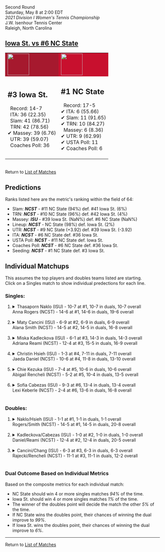 Second Round  
Saturday, May 8 at 2:00 EDT  
_2021 Division I Women's Tennis Championship_  
J.W. Isenhour Tennis Center  
Raleigh, North Carolina  
## [Iowa St. vs #6 NC State](https://www.ncaa.com/game/5833690)  

<table><tr style="background-color: #d9d9d9 !important"><td style="background-color: #A6192E !important"><img src="https://www.ncaa.com/sites/default/files/images/logos/schools/i/iowa-st.70.png" width="70" height="70" /></td><td style="background-color: #C8102E !important"><img src="https://www.ncaa.com/sites/default/files/images/logos/schools/n/north-carolina-st.70.png" width="70" height="70" /></td></tr><tr>
<td>  

<h2>#3 Iowa St.</h2>  
&nbsp; Record: 14-7<br>  
&nbsp; ITA: 36 (22.35)<br>  
&nbsp; Slam: 41 (86.71)<br>  
&nbsp; TRN: 42 (78.56)<br>  
&#10004; Massey: 39 (6.76)<br>  
&nbsp; UTR: 39 (59.07)<br>  
&nbsp; Coaches Poll: 36<br>  
<br>  

</td>
<td>  

<h2>#1 NC State</h2>  
&nbsp; Record: 17-5<br>  
&#10004; ITA: 6 (55.66)<br>  
&#10004; Slam: 11 (91.65)<br>  
&#10004; TRN: 10 (84.27)<br>  
&nbsp; Massey: 6 (8.36)<br>  
&#10004; UTR: 9 (62.99)<br>  
&#10004; USTA Poll: 11<br>  
&#10004; Coaches Poll: 6<br>  
<br>  

</td>
</tr></table>  


<br>Return to [List of Matches](../index.md)  

## Predictions  

Ranks listed here are the metric's ranking within the field of 64:  
- Slam: ***NCST*** - #11 NC State (94%) def. #41 Iowa St. (6%)  
- TRN: ***NCST*** - #10 NC State (96%) def. #42 Iowa St. (4%)  
- Massey: ***ISU*** - #39 Iowa St. (NaN%) def. #6 NC State (NaN%)  
- Lineup: ***NCST*** - NC State (98%) def. Iowa St. (2%)  
- UTR: ***NCST*** - #9 NC State (+3.92) def. #39 Iowa St. (-3.92)  
- ITA: ***NCST*** - #6 NC State def. #36 Iowa St.  
- USTA Poll: ***NCST*** - #11 NC State def. Iowa St.  
- Coaches Poll: ***NCST*** - #6 NC State def. #36 Iowa St.  
- Seeding: ***NCST*** - #1 NC State def. #3 Iowa St.  

## Individual Matchups  
This assumes the top players and doubles teams listed are starting.  
Click on a Singles match to show individual predections for each line.  

### Singles:  

<ol>
<li><details>
<summary markdown="span">Thasaporn Naklo (ISU) - 10-7 at #1, 10-7 in duals, 10-7 overall<br>Anna Rogers (NCST) - 14-6 at #1, 14-6 in duals, 19-6 overall</summary>
<h4>Predictions</h4><ul>
<li>Composite: <b><i>NCST</i></b> - Rogers (94%) def. Naklo (6%)</li>  
<li>Slam: <b><i>NCST</i></b> - Rogers (94%) def. Naklo (6%)</li>  
<li>TRN: <b><i>NCST</i></b> - Rogers (97%) def. Naklo (3%)</li>  
<li>Massey: <b><i>ISU</i></b> - Naklo (NaN%) def. Rogers (NaN%)</li>  
<li>UTR: <b><i>NCST</i></b> - Rogers (90%) def. Naklo (10%)</li>  
<li>ITA: <b><i>NCST</i></b> - Rogers (48.19) def. Naklo (2.77)</li>  
</ul>
</details>&nbsp;</li>
<li><details>
<summary markdown="span">Maty Cancini (ISU) - 6-9 at #2, 6-9 in duals, 6-9 overall<br>Alana Smith (NCST) - 14-5 at #2, 14-5 in duals, 16-8 overall</summary>
<h4>Predictions</h4><ul>
<li>Composite: <b><i>NCST</i></b> - Smith (90%) def. Cancini (10%)</li>  
<li>Slam: <b><i>NCST</i></b> - Smith (90%) def. Cancini (10%)</li>  
<li>TRN: <b><i>NCST</i></b> - Smith (92%) def. Cancini (8%)</li>  
<li>Massey: <b><i>ISU</i></b> - Cancini (NaN%) def. Smith (NaN%)</li>  
<li>UTR: <b><i>NCST</i></b> - Smith (89%) def. Cancini (11%)</li>  
<li>ITA: <b><i>NCST</i></b> - Smith (22.32) def. Cancini (1.95)</li>  
</ul>
</details>&nbsp;</li>
<li><details>
<summary markdown="span">Miska Kadleckova (ISU) - 6-1 at #3, 14-3 in duals, 14-3 overall<br>Adriana Reami (NCST) - 12-4 at #3, 15-5 in duals, 16-9 overall</summary>
<h4>Predictions</h4><ul>
<li>Composite: <b><i>NCST</i></b> - Reami (72%) def. Kadleckova (28%)</li>  
<li>Slam: <b><i>NCST</i></b> - Reami (75%) def. Kadleckova (25%)</li>  
<li>TRN: <b><i>NCST</i></b> - Reami (68%) def. Kadleckova (32%)</li>  
<li>Massey: <b><i>ISU</i></b> - Kadleckova (NaN%) def. Reami (NaN%)</li>  
<li>UTR: <b><i>NCST</i></b> - Reami (72%) def. Kadleckova (28%)</li>  
<li>ITA: <b><i>NCST</i></b> - Reami (4.00) def. Kadleckova (2.94)</li>  
</ul>
</details>&nbsp;</li>
<li><details>
<summary markdown="span">Christin Hsieh (ISU) - 1-3 at #4, 7-11 in duals, 7-11 overall<br>Jaeda Daniel (NCST) - 10-6 at #4, 11-8 in duals, 13-10 overall</summary>
<h4>Predictions</h4><ul>
<li>Composite: <b><i>NCST</i></b> - Daniel (89%) def. Hsieh (11%)</li>  
<li>Slam: <b><i>NCST</i></b> - Daniel (84%) def. Hsieh (16%)</li>  
<li>TRN: <b><i>NCST</i></b> - Daniel (87%) def. Hsieh (13%)</li>  
<li>Massey: <b><i>ISU</i></b> - Hsieh (NaN%) def. Daniel (NaN%)</li>  
<li>UTR: <b><i>NCST</i></b> - Daniel (95%) def. Hsieh (5%)</li>  
<li>ITA: <b><i>NCST</i></b> - Daniel (1.87) def. Hsieh (0.00)</li>  
</ul>
</details>&nbsp;</li>
<li><details>
<summary markdown="span">Chie Kezuka (ISU) - 7-4 at #5, 10-6 in duals, 10-6 overall<br>Abigail Rencheli (NCST) - 5-2 at #5, 10-4 in duals, 13-5 overall</summary>
<h4>Predictions</h4><ul>
<li>Composite: <b><i>NCST</i></b> - Rencheli (80%) def. Kezuka (20%)</li>  
<li>Slam: <b><i>NCST</i></b> - Rencheli (68%) def. Kezuka (32%)</li>  
<li>TRN: <b><i>NCST</i></b> - Rencheli (81%) def. Kezuka (19%)</li>  
<li>Massey: <b><i>ISU</i></b> - Kezuka (NaN%) def. Rencheli (NaN%)</li>  
<li>UTR: <b><i>NCST</i></b> - Rencheli (92%) def. Kezuka (8%)</li>  
<li>ITA: <b><i>NCST</i></b> - Rencheli (7.12) def. Kezuka (0.00)</li>  
</ul>
</details>&nbsp;</li>
<li><details>
<summary markdown="span">Sofia Cabezas (ISU) - 9-3 at #6, 13-4 in duals, 13-4 overall<br>Lexi Keberle (NCST) - 2-4 at #6, 13-6 in duals, 16-8 overall</summary>
<h4>Predictions</h4><ul>
<li>Composite: <b><i>NCST</i></b> - Keberle (73%) def. Cabezas (27%)</li>  
<li>Slam: <b><i>NCST</i></b> - Keberle (73%) def. Cabezas (27%)</li>  
<li>TRN: <b><i>NCST</i></b> - Keberle (67%) def. Cabezas (33%)</li>  
<li>Massey: <b><i>ISU</i></b> - Cabezas (NaN%) def. Keberle (NaN%)</li>  
<li>UTR: <b><i>NCST</i></b> - Keberle (80%) def. Cabezas (20%)</li>  
<li>ITA: <b><i>ISU</i></b> - Cabezas (2.42) def. Keberle (1.71)</li>  
</ul>
</details>&nbsp;</li>
</ol>

### Doubles:  

<ol>
<li><details>
<summary markdown="span">Naklo/Hsieh (ISU) - 1-1 at #1, 1-1 in duals, 1-1 overall<br>Rogers/Smith (NCST) - 14-5 at #1, 14-5 in duals, 20-8 overall</summary>
<br>Sorry, we don't have any metrics for this match
</details>&nbsp;</li>
<li><details>
<summary markdown="span">Kadleckova/Cabezas (ISU) - 1-0 at #2, 1-0 in duals, 1-0 overall<br>Daniel/Reami (NCST) - 12-4 at #2, 12-4 in duals, 20-5 overall</summary>
<br>Sorry, we don't have any metrics for this match
</details>&nbsp;</li>
<li><details>
<summary markdown="span">Cancini/Chang (ISU) - 6-3 at #3, 6-3 in duals, 6-3 overall<br>Rajecki/Rencheli (NCST) - 11-1 at #3, 11-1 in duals, 12-2 overall</summary>
<br>Sorry, we don't have any metrics for this match
</details>&nbsp;</li>
</ol>

### Dual Outcome Based on Individual Metrics  
  
Based on the composite metrics for each individual match:  
- NC State should win 4 or more singles matches _94%_ of the time.  
- Iowa St. should win 4 or more singles matches _1%_ of the time.  
- The winner of the doubles point will decide the match the other _5%_ of the time.  
- If NC State wins the doubles point, their chances of winning the dual improve to _99%_.  
- If Iowa St. wins the doubles point, their chances of winning the dual improve to _6%_.  
  
------

Return to [List of Matches](../index.md)  
